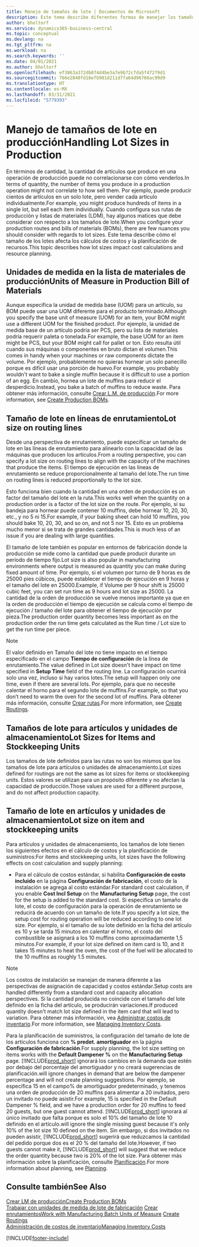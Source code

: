 ```yaml
---
title: Manejo de tamaños de lote | Documentos de Microsoft
description: Este tema describe diferentes formas de manejar los tamaños de lote.
author: bholtorf
ms.service: dynamics365-business-central
ms.topic: conceptual
ms.devlang: na
ms.tgt_pltfrm: na
ms.workload: na
ms.search.keywords: ''
ms.date: 04/01/2021
ms.author: bholtorf
ms.openlocfilehash: ef3863a372db074d4be3a7e9b72cfda5f47279d1
ms.sourcegitcommit: 766e2840fd16efb901d211d7fa64d96766ac99d9
ms.translationtype: HT
ms.contentlocale: es-MX
ms.lasthandoff: 03/31/2021
ms.locfileid: "5779393"
---
```

# <a name="handling-lot-sizes-in-production"></a><span data-ttu-id="f28cf-103">Manejo de tamaños de lote en producción</span><span class="sxs-lookup"><span data-stu-id="f28cf-103">Handling Lot Sizes in Production</span></span>
<span data-ttu-id="f28cf-104">En términos de cantidad, la cantidad de artículos que produce en una operación de producción puede no correlacionarse con cómo venderlos.</span><span class="sxs-lookup"><span data-stu-id="f28cf-104">In terms of quantity, the number of items you produce in a production operation might not correlate to how sell them.</span></span> <span data-ttu-id="f28cf-105">Por ejemplo, puede producir cientos de artículos en un solo lote, pero vender cada artículo individualmente.</span><span class="sxs-lookup"><span data-stu-id="f28cf-105">For example, you might produce hundreds of items in a single lot, but sell each item individually.</span></span> <span data-ttu-id="f28cf-106">Cuando configura sus rutas de producción y listas de materiales (LDM), hay algunos matices que debe considerar con respecto a los tamaños de lote.</span><span class="sxs-lookup"><span data-stu-id="f28cf-106">When you configure your production routes and bills of materials (BOMs), there are few nuances you should consider with regards to lot sizes.</span></span> <span data-ttu-id="f28cf-107">Este tema describe cómo el tamaño de los lotes afecta los cálculos de costos y la planificación de recursos.</span><span class="sxs-lookup"><span data-stu-id="f28cf-107">This topic describes how lot sizes impact cost calculations and resource planning.</span></span>

## <a name="units-of-measure-in-production-bill-of-materials"></a><span data-ttu-id="f28cf-108">Unidades de medida en la lista de materiales de producción</span><span class="sxs-lookup"><span data-stu-id="f28cf-108">Units of Measure in Production Bill of Materials</span></span>
<span data-ttu-id="f28cf-109">Aunque especifica la unidad de medida base (UOM) para un artículo, su BOM puede usar una UOM diferente para el producto terminado.</span><span class="sxs-lookup"><span data-stu-id="f28cf-109">Although you specify the base unit of measure (UOM) for an item, your BOM might use a different UOM for the finished product.</span></span> <span data-ttu-id="f28cf-110">Por ejemplo, la unidad de medida base de un artículo podría ser PCS, pero su lista de materiales podría requerir paleta o tonelada.</span><span class="sxs-lookup"><span data-stu-id="f28cf-110">For example, the base UOM for an item might be PCS, but your BOM might call for pallet or ton.</span></span> <span data-ttu-id="f28cf-111">Esto resulta útil cuando sus máquinas o componentes en bruto dictan el volumen.</span><span class="sxs-lookup"><span data-stu-id="f28cf-111">This comes in handy when your machines or raw components dictate the volume.</span></span> <span data-ttu-id="f28cf-112">Por ejemplo, probablemente no quieras hornear un solo panecillo porque es difícil usar una porción de huevo.</span><span class="sxs-lookup"><span data-stu-id="f28cf-112">For example, you probably wouldn't want to bake a single muffin because it is difficult to use a portion of an egg.</span></span> <span data-ttu-id="f28cf-113">En cambio, hornea un lote de muffins para reducir el desperdicio.</span><span class="sxs-lookup"><span data-stu-id="f28cf-113">Instead, you bake a batch of muffins to reduce waste.</span></span> <span data-ttu-id="f28cf-114">Para obtener más información, consulte [Crear L.M. de producción](production-how-to-create-production-boms.md).</span><span class="sxs-lookup"><span data-stu-id="f28cf-114">For more information, see [Create Production BOMs](production-how-to-create-production-boms.md).</span></span>

## <a name="lot-size-on-routing-lines"></a><span data-ttu-id="f28cf-115">Tamaño de lote en líneas de enrutamiento</span><span class="sxs-lookup"><span data-stu-id="f28cf-115">Lot size on routing lines</span></span>
<span data-ttu-id="f28cf-116">Desde una perspectiva de enrutamiento, puede especificar un tamaño de lote en las líneas de enrutamiento para alinearlo con la capacidad de las máquinas que producen los artículos.</span><span class="sxs-lookup"><span data-stu-id="f28cf-116">From a routing perspective, you can specify a lot size on routing lines to align with the capacity of the machines that produce the items.</span></span> <span data-ttu-id="f28cf-117">El tiempo de ejecución en las líneas de enrutamiento se reduce proporcionalmente al tamaño del lote.</span><span class="sxs-lookup"><span data-stu-id="f28cf-117">The run time on routing lines is reduced proportionally to the lot size.</span></span> 

<span data-ttu-id="f28cf-118">Esto funciona bien cuando la cantidad en una orden de producción es un factor del tamaño del lote en la ruta.</span><span class="sxs-lookup"><span data-stu-id="f28cf-118">This works well when the quantity on a production order is a factor of the lot size on the route.</span></span> <span data-ttu-id="f28cf-119">Por ejemplo, si su bandeja para hornear puede contener 10 muffins, debe hornear 10, 20, 30, etc., y no 5 ni 15.</span><span class="sxs-lookup"><span data-stu-id="f28cf-119">For example, if your baking sheet can hold 10 muffins, you should bake 10, 20, 30, and so on, and not 5 nor 15.</span></span>  <span data-ttu-id="f28cf-120">Esto es un problema mucho menor si se trata de grandes cantidades.</span><span class="sxs-lookup"><span data-stu-id="f28cf-120">This is much less of an issue if you are dealing with large quantities.</span></span>

<span data-ttu-id="f28cf-121">El tamaño de lote también es popular en entornos de fabricación donde la producción se mide como la cantidad que puede producir durante un período de tiempo fijo.</span><span class="sxs-lookup"><span data-stu-id="f28cf-121">Lot size is also popular in manufacturing environments where output is measured as quantity you can make during fixed amount of time.</span></span> <span data-ttu-id="f28cf-122">Por ejemplo, si el volumen por turno de 9 horas es de 25000 pies cúbicos, puede establecer el tiempo de ejecución en 9 horas y el tamaño del lote en 25000.</span><span class="sxs-lookup"><span data-stu-id="f28cf-122">Example, if Volume per 9 hour shift is 25000 cubic feet, you can set run time as 9 hours and lot size as 25000.</span></span>
<span data-ttu-id="f28cf-123">La cantidad de la orden de producción se vuelve menos importante ya que en la orden de producción el tiempo de ejecución se calcula como el tiempo de ejecución / tamaño del lote para obtener el tiempo de ejecución por pieza.</span><span class="sxs-lookup"><span data-stu-id="f28cf-123">The production order quantity becomes less important as on the production order the run time gets calculated as the Run time / Lot size to get the run time per piece.</span></span>
 
> [!NOTE]
> <span data-ttu-id="f28cf-124">El valor definido en Tamaño del lote no tiene impacto en el tiempo especificado en el campo **Tiempo de configuración** de la línea de enrutamiento.</span><span class="sxs-lookup"><span data-stu-id="f28cf-124">The value defined in Lot size doesn't have impact on time specified in **Setup Time** field of the routing line.</span></span> <span data-ttu-id="f28cf-125">La configuración ocurrirá solo una vez, incluso si hay varios lotes.</span><span class="sxs-lookup"><span data-stu-id="f28cf-125">The setup will happen only one time, even if there are several lots.</span></span> <span data-ttu-id="f28cf-126">Por ejemplo, para que no necesite calentar el horno para el segundo lote de muffins.</span><span class="sxs-lookup"><span data-stu-id="f28cf-126">For example, so that you don’t need to warm the oven for the second lot of muffins.</span></span> <span data-ttu-id="f28cf-127">Para obtener más información, consulte [Crear rutas](production-how-to-create-routings.md).</span><span class="sxs-lookup"><span data-stu-id="f28cf-127">For more information, see [Create Routings](production-how-to-create-routings.md).</span></span>

## <a name="lot-sizes-for-items-and-stockkeeping-units"></a><span data-ttu-id="f28cf-128">Tamaños de lote para artículos y unidades de almacenamiento</span><span class="sxs-lookup"><span data-stu-id="f28cf-128">Lot Sizes for Items and Stockkeeping Units</span></span>
<span data-ttu-id="f28cf-129">Los tamaños de lote definidos para las rutas no son los mismos que los tamaños de lote para artículos o unidades de almacenamiento.</span><span class="sxs-lookup"><span data-stu-id="f28cf-129">Lot sizes defined for routings are not the same as lot sizes for items or stockkeeping units.</span></span> <span data-ttu-id="f28cf-130">Estos valores se utilizan para un propósito diferente y no afectan la capacidad de producción.</span><span class="sxs-lookup"><span data-stu-id="f28cf-130">Those values are used for a different purpose, and do not affect production capacity.</span></span> 

## <a name="lot-size-on-item-and-stockkeeping-units"></a><span data-ttu-id="f28cf-131">Tamaño de lote en artículos y unidades de almacenamiento</span><span class="sxs-lookup"><span data-stu-id="f28cf-131">Lot size on item and stockkeeping units</span></span>
<span data-ttu-id="f28cf-132">Para artículos y unidades de almacenamiento, los tamaños de lote tienen los siguientes efectos en el cálculo de costos y la planificación de suministros:</span><span class="sxs-lookup"><span data-stu-id="f28cf-132">For items and stockkeeping units, lot sizes have the following effects on cost calculation and supply planning:</span></span>

* <span data-ttu-id="f28cf-133">Para el cálculo de costos estándar, si habilita **Configuración de costo incluido** en la página **Configuración de fabricación**, el costo de la instalación se agrega al costo estándar.</span><span class="sxs-lookup"><span data-stu-id="f28cf-133">For standard cost calculation, if you enable **Cost Incl Setup** on the **Manufacturing Setup** page, the cost for the setup is added to the standard cost.</span></span> <span data-ttu-id="f28cf-134">Si especifica un tamaño de lote, el costo de configuración para la operación de enrutamiento se reducirá de acuerdo con un tamaño de lote.</span><span class="sxs-lookup"><span data-stu-id="f28cf-134">If you specify a lot size, the setup cost for routing operation will be reduced according to one lot size.</span></span> <span data-ttu-id="f28cf-135">Por ejemplo, si el tamaño de su lote definido en la ficha del artículo es 10 y se tarda 15 minutos en calentar el horno, el costo del combustible se asignará a los 10 muffins como aproximadamente 1,5 minutos.</span><span class="sxs-lookup"><span data-stu-id="f28cf-135">For example, if your lot size defined on item card is 10, and it takes 15 minutes to heat the oven, the cost of the fuel will be allocated to the 10 muffins as roughly 1.5 minutes.</span></span> 

> [!NOTE]
> <span data-ttu-id="f28cf-136">Los costos de instalación se manejan de manera diferente a las perspectivas de asignación de capacidad y costos estándar.</span><span class="sxs-lookup"><span data-stu-id="f28cf-136">Setup costs are handled differently from a standard cost and capacity allocation perspectives.</span></span> <span data-ttu-id="f28cf-137">Si la cantidad producida no coincide con el tamaño del lote definido en la ficha del artículo, se producirán variaciones.</span><span class="sxs-lookup"><span data-stu-id="f28cf-137">If produced quantity doesn't match lot size defined in the item card that will lead to variation.</span></span> <span data-ttu-id="f28cf-138">Para obtener más información, vea [Administrar costos de inventario](finance-manage-inventory-costs.md).</span><span class="sxs-lookup"><span data-stu-id="f28cf-138">For more information, see [Managing Inventory Costs](finance-manage-inventory-costs.md).</span></span> <!--not sure that I got this part right seems to repeat the first example.-->

<span data-ttu-id="f28cf-139">Para la planificación de suministros, la configuración del tamaño de lote de los artículos funciona con **% predet. amortiguador** en la página **Configuración de fabricación**.</span><span class="sxs-lookup"><span data-stu-id="f28cf-139">For supply planning, the lot size setting on items works with the **Default Dampener %** on the **Manufacturing Setup** page.</span></span> [!INCLUDE[prod_short](includes/prod_short.md)] <span data-ttu-id="f28cf-140">ignorará los cambios en la demanda que estén por debajo del porcentaje del amortiguador y no creará sugerencias de planificación.</span><span class="sxs-lookup"><span data-stu-id="f28cf-140">will ignore changes in demand that are below the dampener percentage and will not create planning suggestions.</span></span> <span data-ttu-id="f28cf-141">Por ejemplo, se especifica 15 en el campo% de amortiguador predeterminado, y tenemos una orden de producción de 20 muffins para alimentar a 20 invitados, pero un invitado no puede asistir.</span><span class="sxs-lookup"><span data-stu-id="f28cf-141">For example, 15 is specified in the Default Dampener % field, and we have a production order for 20 muffins to feed 20 guests, but one guest cannot attend.</span></span> [!INCLUDE[prod_short](includes/prod_short.md)] <span data-ttu-id="f28cf-142">ignorará al único invitado que falta porque es solo el 10% del tamaño de lote 10 definido en el artículo.</span><span class="sxs-lookup"><span data-stu-id="f28cf-142">will ignore the single missing guest because it's only 10% of the lot size 10 defined on the item.</span></span> <span data-ttu-id="f28cf-143">Sin embargo, si dos invitados no pueden asistir, [!INCLUDE[prod_short](includes/prod_short.md)] sugerirá que reduzcamos la cantidad del pedido porque dos es el 20 % del tamaño del lote.</span><span class="sxs-lookup"><span data-stu-id="f28cf-143">However, if two guests cannot make it, [!INCLUDE[prod_short](includes/prod_short.md)] will suggest that we reduce the order quantity because two is 20% of the lot size.</span></span> <span data-ttu-id="f28cf-144">Para obtener más información sobre la planificación, consulte [Planificación](production-planning.md).</span><span class="sxs-lookup"><span data-stu-id="f28cf-144">For more information about planning, see [Planning](production-planning.md).</span></span>

## <a name="see-also"></a><span data-ttu-id="f28cf-145">Consulte también</span><span class="sxs-lookup"><span data-stu-id="f28cf-145">See Also</span></span>
[<span data-ttu-id="f28cf-146">Crear LM de producción</span><span class="sxs-lookup"><span data-stu-id="f28cf-146">Create Production BOMs</span></span>](production-how-to-create-production-boms.md)  
<span data-ttu-id="f28cf-147">[Trabajar con unidades de medida de lote de fabricación](production-how-to-use-the-manufacturing-batch-unit-of-measure.md)
[Crear enrutamientos](production-how-to-create-routings.md)</span><span class="sxs-lookup"><span data-stu-id="f28cf-147">[Work with Manufacturing Batch Units of Measure](production-how-to-use-the-manufacturing-batch-unit-of-measure.md)
[Create Routings](production-how-to-create-routings.md)</span></span>  
[<span data-ttu-id="f28cf-148">Administración de costos de inventario</span><span class="sxs-lookup"><span data-stu-id="f28cf-148">Managing Inventory Costs</span></span>](finance-manage-inventory-costs.md)


[!INCLUDE[footer-include](includes/footer-banner.md)]